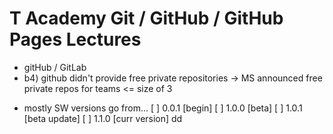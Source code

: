 # T Academy Git / GitHub / GitHub Pages Lectures
- gitHub / GitLab
- b4) github didn't provide free private repositories -> MS announced free private repos for teams <= size of 3
+ mostly SW versions go from...
[ ] 0.0.1 [begin]
[ ] 1.0.0 [beta]
[ ] 1.0.1 [beta update]
[ ] 1.1.0 [curr version]
dd
